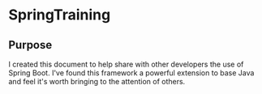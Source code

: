 # SpringTraining
## Purpose
I created this document to help share with other developers the use of Spring Boot. I've found this framework a powerful extension to base Java and feel it's worth bringing to the attention of others. 

